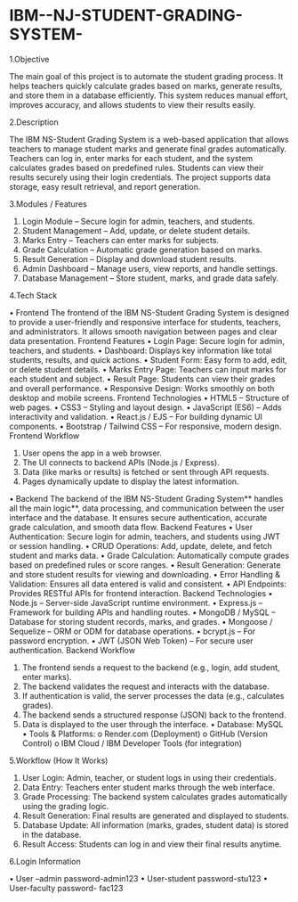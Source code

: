 # IBM--NJ-STUDENT-GRADING-SYSTEM-
1.Objective

The main goal of this project is to automate the student grading process.
It helps teachers quickly calculate grades based on marks, generate results, and store them in a database efficiently.
This system reduces manual effort, improves accuracy, and allows students to view their results easily.

2.Description

The IBM NS-Student Grading System is a web-based application that allows teachers to manage student marks and generate final grades automatically.
Teachers can log in, enter marks for each student, and the system calculates grades based on predefined rules.
Students can view their results securely using their login credentials.
The project supports data storage, easy result retrieval, and report generation.

3.Modules / Features

1.	Login Module – Secure login for admin, teachers, and students.
2.	Student Management – Add, update, or delete student details.
3.	Marks Entry – Teachers can enter marks for subjects.
4.	Grade Calculation – Automatic grade generation based on marks.
5.	Result Generation – Display and download student results.
6.	Admin Dashboard – Manage users, view reports, and handle settings.
7.	Database Management – Store student, marks, and grade data safely.

4.Tech Stack

•	Frontend
The frontend of the IBM NS-Student Grading System is designed to provide a user-friendly and responsive interface for students, teachers, and administrators.
It allows smooth navigation between pages and clear data presentation.
 Frontend Features
•	Login Page: Secure login for admin, teachers, and students.
•	Dashboard: Displays key information like total students, results, and quick actions.
•	Student Form: Easy form to add, edit, or delete student details.
•	Marks Entry Page: Teachers can input marks for each student and subject.
•	Result Page: Students can view their grades and overall performance.
•	Responsive Design: Works smoothly on both desktop and mobile screens.
 Frontend Technologies
•	HTML5 – Structure of web pages.
•	CSS3 – Styling and layout design.
•	JavaScript (ES6) – Adds interactivity and validation.
•	React.js / EJS – For building dynamic UI components.
•	Bootstrap / Tailwind CSS – For responsive, modern design.
 Frontend Workflow
1.	User opens the app in a web browser.
2.	The UI connects to backend APIs (Node.js / Express).
3.	Data (like marks or results) is fetched or sent through API requests.
4.	Pages dynamically update to display the latest information.

•	Backend
The backend of the IBM NS-Student Grading System** handles all the main logic**, data processing, and communication between the user interface and the database.
It ensures secure authentication, accurate grade calculation, and smooth data flow.
Backend Features
•	User Authentication: Secure login for admin, teachers, and students using JWT or session handling.
•	CRUD Operations: Add, update, delete, and fetch student and marks data.
•	Grade Calculation: Automatically compute grades based on predefined rules or score ranges.
•	Result Generation: Generate and store student results for viewing and downloading.
•	Error Handling & Validation: Ensures all data entered is valid and consistent.
•	API Endpoints: Provides RESTful APIs for frontend interaction.
 Backend Technologies
•	Node.js – Server-side JavaScript runtime environment.
•	Express.js – Framework for building APIs and handling routes.
•	MongoDB / MySQL – Database for storing student records, marks, and grades.
•	Mongoose / Sequelize – ORM or ODM for database operations.
•	bcrypt.js – For password encryption.
•	JWT (JSON Web Token) – For secure user authentication.
 Backend Workflow
1.	The frontend sends a request to the backend (e.g., login, add student, enter marks).
2.	The backend validates the request and interacts with the database.
3.	If authentication is valid, the server processes the data (e.g., calculates grades).
4.	The backend sends a structured response (JSON) back to the frontend.
5.	Data is displayed to the user through the interface.
•	Database:  MySQL
•	Tools & Platforms:
o	Render.com (Deployment)
o	GitHub (Version Control)
o	IBM Cloud / IBM Developer Tools (for integration)

5.Workflow (How It Works)
1.	User Login:
Admin, teacher, or student logs in using their credentials.
2.	Data Entry:
Teachers enter student marks through the web interface.
3.	Grade Processing:
The backend system calculates grades automatically using the grading logic.
4.	Result Generation:
Final results are generated and displayed to students.
5.	Database Update:
All information (marks, grades, student data) is stored in the database.
6.	Result Access:
Students can log in and view their final results anytime.

6.Login Information

•	User –admin  password-admin123
•	User-student  password-stu123
•	User-faculty   password- fac123
